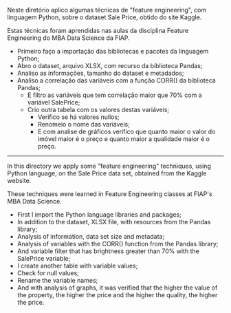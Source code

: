 Neste diretório aplico algumas técnicas de "feature engineering", com linguagem Python, sobre o dataset Sale Price, obtido do site Kaggle.

Estas técnicas foram aprendidas nas aulas da disciplina Feature Engineering do MBA Data Science da FIAP.

  - Primeiro faço a importação das bibliotecas e pacotes da linguagem Python;
  - Abro o dataset, arquivo XLSX, com recurso da biblioteca Pandas;
  - Analiso as informações, tamanho do dataset e metadados;
  - Analiso a correlação das variáveis com a função CORR() da biblioteca Pandas;
    - E filtro as variáveis que tem correlação maior que 70% com a variável SalePrice;
    - Crio outra tabela com os valores destas variáveis;
      - Verifico se há valores nullos;
      - Renomeio o nome das variáveis;
      - E com analise de gráficos verifico que quanto maior o valor do imóvel maior é o preço e quanto maior a qualidade maior é o preço.


----------------------------------------------------------------------------------------------------------------


In this directory we apply some "feature engineering" techniques, using Python language, on the Sale Price data set, obtained from the Kaggle website.

These techniques were learned in Feature Engineering classes at FIAP's MBA Data Science.

 - First I import the Python language libraries and packages;
 - In addition to the dataset, XLSX file, with resources from the Pandas library;
 - Analysis of information, data set size and metadata;
 - Analysis of variables with the CORR() function from the Pandas library;
 - And variable filter that has brightness greater than 70% with the SalePrice variable;
 - I create another table with variable values;
 - Check for null values;
 - Rename the variable names;
 - And with analysis of graphs, it was verified that the higher the value of the property, the higher the price and the higher the quality, the higher the price.




